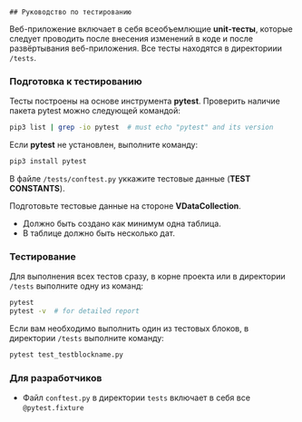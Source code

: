     ## Руководство по тестированию

Веб-приложение включает в себя всеобъемлющие **unit-тесты**, которые следует проводить после внесения изменений в коде и после развёртывания веб-приложения. Все тесты находятся в директориии ```/tests```.

### Подготовка к тестированию
Тесты построены на основе инструмента **pytest**. Проверить наличие пакета pytest можно следующей командой:
```bash
pip3 list | grep -io pytest  # must echo "pytest" and its version
```

Если **pytest** не установлен, выполните команду:
```bash
pip3 install pytest
```

В файле `/tests/conftest.py` уккажите тестовые данные (**TEST CONSTANTS**).

Подготовьте тестовые данные на стороне **VDataCollection**.

* Должно быть создано как минимум одна таблица.
* В таблице должно быть несколько дат.

### Тестирование
Для выполнения всех тестов сразу, в корне проекта или в директории ```/tests``` выполните одну из команд:
```bash
pytest
pytest -v  # for detailed report
```
Если вам необходимо выполнить один из тестовых блоков, в директории ```/tests``` выполните команду:
```bash
pytest test_testblockname.py
```

### Для разработчиков
* Файл ```conftest.py``` в директории ```tests``` включает в себя все ```@pytest.fixture```